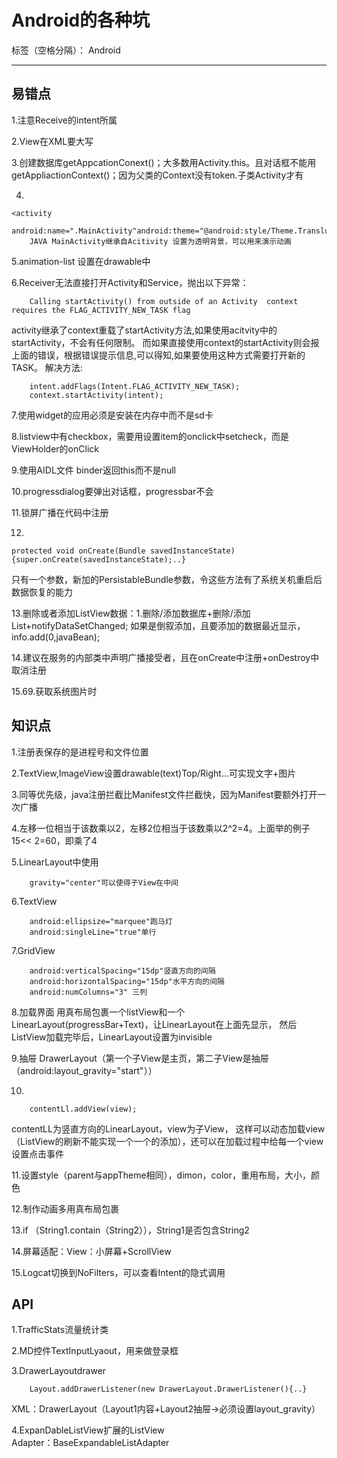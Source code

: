 # Android的各种坑

标签（空格分隔）： Android

---
## 易错点
1.注意Receive的intent所属

2.View在XML要大写

3.创建数据库getAppcationConext()；大多数用Activity.this。且对话框不能用getAppliactionContext()；因为父类的Context没有token.子类Activity才有

4.
```
<activity 
	android:name=".MainActivity"android:theme="@android:style/Theme.Translucent.NoTitleBar">
	JAVA MainActivity继承自Acitivity 设置为透明背景，可以用来演示动画
```
5.animation-list 设置在drawable中

6.Receiver无法直接打开Activity和Service，抛出以下异常：
```
	Calling startActivity() from outside of an Activity  context requires the FLAG_ACTIVITY_NEW_TASK flag
```
activity继承了context重载了startActivity方法,如果使用acitvity中的startActivity，不会有任何限制。
而如果直接使用context的startActivity则会报上面的错误，根据错误提示信息,可以得知,如果要使用这种方式需要打开新的TASK。
	解决方法:
```
	intent.addFlags(Intent.FLAG_ACTIVITY_NEW_TASK); 
  	context.startActivity(intent);
```

7.使用widget的应用必须是安装在内存中而不是sd卡

8.listview中有checkbox，需要用设置item的onclick中setcheck，而是ViewHolder的onClick

9.使用AIDL文件 binder返回this而不是null

10.progressdialog要弹出对话框，progressbar不会

11.锁屏广播在代码中注册 

12.
```
protected void onCreate(Bundle savedInstanceState) {super.onCreate(savedInstanceState);..}
```
只有一个参数，新加的PersistableBundle参数，令这些方法有了系统关机重启后数据恢复的能力

13.删除或者添加ListView数据：1.删除/添加数据库+删除/添加List+notifyDataSetChanged;
  如果是倒叙添加，且要添加的数据最近显示，info.add(0,javaBean);

14.建议在服务的内部类中声明广播接受者，且在onCreate中注册+onDestroy中取消注册

15.69.获取系统图片时<!--image设置固定值，解决大小不一的问题-->
	
## 知识点
1.注册表保存的是进程号和文件位置

2.TextView,ImageView设置drawable(text)Top/Right...可实现文字+图片

3.同等优先级，java注册拦截比Manifest文件拦截快，因为Manifest要额外打开一次广播

4.左移一位相当于该数乘以2，左移2位相当于该数乘以2^2=4。上面举的例子15<< 2=60，即乘了4

5.LinearLayout中使用
```
    gravity="center"可以使得子View在中间
```


6.TextView
```
    android:ellipsize="marquee"跑马灯
    android:singleLine="true"单行
```	
7.GridView 
```
	android:verticalSpacing="15dp"竖直方向的间隔
	android:horizontalSpacing="15dp"水平方向的间隔
	android:numColumns="3" 三列
```
8.加载界面
	用真布局包裹一个listView和一个LinearLayout(progressBar+Text)，让LinearLayout在上面先显示，
	然后ListView加载完毕后，LinearLayout设置为invisible

9.抽屉
	DrawerLayout（第一个子View是主页，第二子View是抽屉（android:layout_gravity="start"））
	

10.
```
    contentLl.addView(view);
```
contentLL为竖直方向的LinearLayout，view为子View，
这样可以动态加载view（ListView的刷新不能实现一个一个的添加），还可以在加载过程中给每一个view设置点击事件
  
11.设置style（parent与appTheme相同），dimon，color，重用布局，大小，颜色

12.制作动画多用真布局包裹

13.if （String1.contain（String2）），String1是否包含String2

14.屏幕适配：View：小屏幕+ScrollView

15.Logcat切换到NoFilters，可以查看Intent的隐式调用

## API
1.TrafficStats流量统计类
	
2.MD控件TextInputLyaout，用来做登录框
	
3.DrawerLayoutdrawer
```
	Layout.addDrawerListener(new DrawerLayout.DrawerListener(){..}
```
XML：DrawerLayout（Layout1内容+Layout2抽屉->必须设置layout_gravity）
	
4.ExpanDableListView扩展的ListView  
	Adapter：BaseExpandableListAdapter








